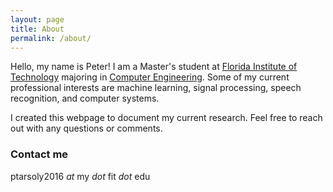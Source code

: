 ```yaml
---
layout: page
title: About
permalink: /about/
---
```


Hello, my name is Peter! I am a Master's student at [Florida Institute of Technology](https://www.fit.edu/) majoring in [Computer Engineering](https://www.fit.edu/engineering-and-science/academics-and-learning/computer-engineering-and-sciences/). Some of my current professional interests are machine learning, signal processing, speech recognition, and computer systems.

I created this webpage to document my current research. Feel free to reach out with any questions or comments.

### Contact me

ptarsoly2016 *at* my *dot* fit *dot* edu